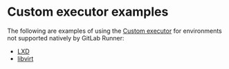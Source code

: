 # Custom executor examples

The following are examples of using the [Custom executor](../custom.md)
for environments not supported natively by GitLab Runner:

- [LXD](lxd.md)
- [libvirt](libvirt.md)
